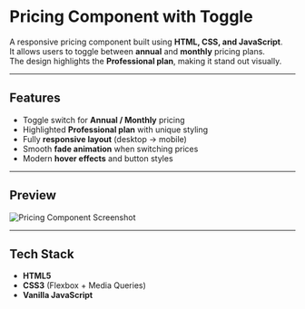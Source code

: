 # Pricing Component with Toggle

A responsive pricing component built using **HTML, CSS, and JavaScript**.  
It allows users to toggle between **annual** and **monthly** pricing plans.  
The design highlights the **Professional plan**, making it stand out visually.

---

##  Features
- Toggle switch for **Annual / Monthly** pricing
- Highlighted **Professional plan** with unique styling
- Fully **responsive layout** (desktop → mobile)
- Smooth **fade animation** when switching prices
- Modern **hover effects** and button styles

---

##  Preview
![Pricing Component Screenshot](https://github.com/user-attachments/assets/126c8dec-ce83-433c-9471-14532299b608)


---

##  Tech Stack
- **HTML5**
- **CSS3** (Flexbox + Media Queries)
- **Vanilla JavaScript**

